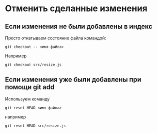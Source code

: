 Отменить сделанные изменения
============================

Если изменения не были добавлены в индекс
-----------------------------------------

Просто откатываем состояние файла командой:

```
git checkout -- <имя файла>
```

Например

```
git checkout src/resize.js
```

Если изменения уже были добавлены при помощи git add
----------------------------------------------------

Используем команду

```
git reset HEAD <имя файла>
```

например

```
git reset HEAD src/resize.js
```
